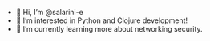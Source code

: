 - 👋 Hi, I’m @salarini-e
- 👀 I’m interested in Python and Clojure development!
- 🌱 I’m currently learning more about networking security.

<!--- - 💞️ I’m looking to collaborate on ...
- 📫 How to reach me ...

salarini-e/salarini-e is a ✨ special ✨ repository because its `README.md` (this file) appears on your GitHub profile.
You can click the Preview link to take a look at your changes.
--->
